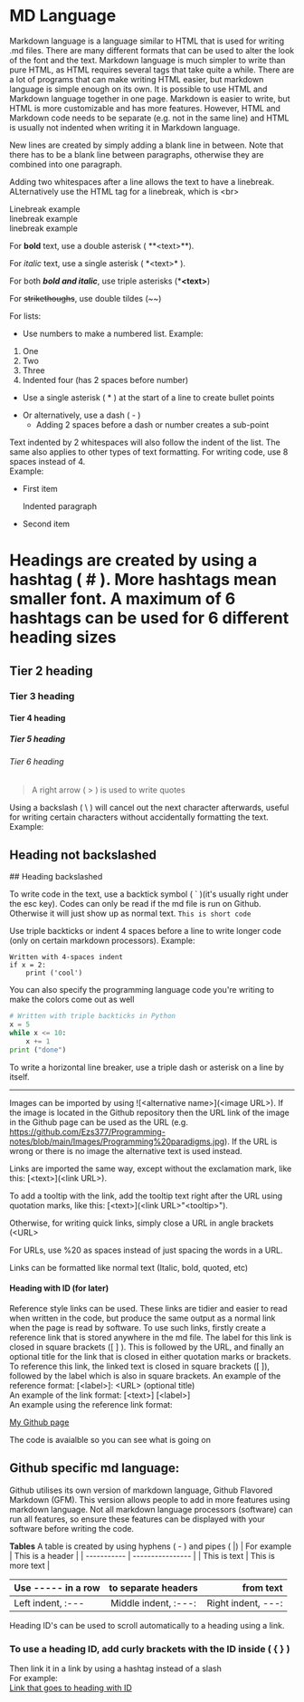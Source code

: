 # MD Language
Markdown language is a language similar to HTML that is used for writing .md files. There are many different formats that can be used to alter the look of the font and the text.
Markdown language is much simpler to write than pure HTML, as HTML requires several tags that take quite a while. There are a lot of programs that can make writing HTML easier, but markdown language is simple enough on its own. It is possible to use HTML and Markdown language together in one page. Markdown is easier to write, but HTML is more customizable and has more features. However, HTML and Markdown code needs to be separate (e.g. not in the same line) and HTML is usually not indented when writing it in Markdown language.

New lines are created by simply adding a blank line in between. Note that there has to be a blank line between paragraphs, otherwise they are combined into one paragraph.

Adding two whitespaces after a line allows the text to have a linebreak. ALternatively use the HTML tag for a linebreak, which is \<br>

Linebreak example  
linebreak example<br>
linebreak example

For **bold** text, use a double asterisk ( \**\<text>**).

For *italic* text, use a single asterisk ( \*\<text>* ).

For both ***bold and italic***, use triple asterisks  (\***\<text>**)

For ~~strikethoughs~~, use double tildes (\~~)

For lists:
- Use numbers to make a numbered list. Example:

1. One
2. Two
3. Three
  4. Indented four (has 2 spaces before number)

* Use a single asterisk ( \* ) at the start of a line to create bullet points

- Or alternatively, use a dash ( \- )
  - Adding 2 spaces before a dash or number creates a sub-point

Text indented by 2 whitespaces will also follow the indent of the list. The same also applies to other types of text formatting. 
For writing code, use 8 spaces instead of 4.  
Example:

- First item

  Indented paragraph

- Second item

# Headings are created by using a hashtag ( \# ). More hashtags mean smaller font. A maximum of 6 hashtags can be used for 6 different heading sizes
## Tier 2 heading
### Tier 3 heading
#### Tier 4 heading
##### Tier 5 heading
###### Tier 6 heading

> A right arrow ( \> ) is used to write quotes

Using a backslash ( \\ ) will cancel out the next character afterwards, useful for writing certain characters without accidentally formatting the text. Example:

## Heading not backslashed
\## Heading backslashed

To write code in the text, use a backtick symbol ( \` )(it's usually right under the esc key). Codes can only be read if the md file is run on Github. Otherwise it will just show up as normal text.
`This is short code`

Use triple backticks or indent 4 spaces before a line to write longer code (only on certain markdown processors). Example:

    Written with 4-spaces indent
	if x = 2:
		print ('cool')


You can also specify the programming language code you're writing to make the colors come out as well 
```Python
# Written with triple backticks in Python
x = 5
while x <= 10:
	x += 1
print ("done")
```

To write a horizontal line breaker, use a triple dash or asterisk on a line by itself.
***
Images can be imported by using \![\<alternative name>](\<image URL>). If the image is located in the Github repository then the URL link of the image in the Github page can be used as the URL (e.g. https://github.com/Ezs377/Programming-notes/blob/main/Images/Programming%20paradigms.jpg). If the URL is wrong or there is no image the alternative text is used instead.

Links are imported the same way, except without the exclamation mark, like this: \[\<text>](\<link URL>).  

To add a tooltip with the link, add the tooltip text right after the URL using quotation marks, like this: \[\<text>](\<link URL>"\<tooltip>").

Otherwise, for writing quick links, simply close a URL in angle brackets (\<URL>

For URLs, use \%20 as spaces instead of just spacing the words in a URL.

Links can be formatted like normal text (Italic, bold, quoted, etc)

#### Heading with ID (for later)

Reference style links can be used. These links are tidier and easier to read when written in the code, but produce the same output as a normal link when the page is read by software. To use such links, firstly create a reference link that is stored anywhere in the md file. The label for this link is closed in square brackets (\[ ] ). This is followed by the URL, and finally an optional title for the link that is closed in either quotation marks or brackets. To reference this link, the linked text is closed in square brackets (\[ ]), followed by the label which is also in square brackets.
An example of the reference format: \[\<label>]: \<URL> (optional title)  
An example of the link format: \[\<text>] [\<label>]  
An example using the reference link format:

[My Github page][1]

The code is avaialble so you can see what is going on

[1]: https://github.com/Ezs377/Programming-notes (Github page)

## Github specific md language:
Github utilises its own version of markdown language, Github Flavored Markdown (GFM). This version allows people to add in more features using markdown language. Not all markdown language processors (software) can run all features, so ensure these features can be displayed with your software before writing the code.  

**Tables**
A table is created by using hyphens ( \- ) and pipes ( \|\)
| For example | This is a header |
| ----------- | ---------------- |
| This is text | This is more text | 

| Use \----- in a row | to separate headers | from text |
| :--- | :---: | ---: |
| Left indent, \:--- | Middle indent, \:---: | Right indent, ---: |

Heading ID's can be used to scroll automatically to a heading using a link.  
### To use a heading ID, add curly brackets with the ID inside ( \{ } )  
Then link it in a link by using a hashtag instead of a slash  
For example:   
[Link that goes to heading with ID](#Heading-with-ID-(for-later))

